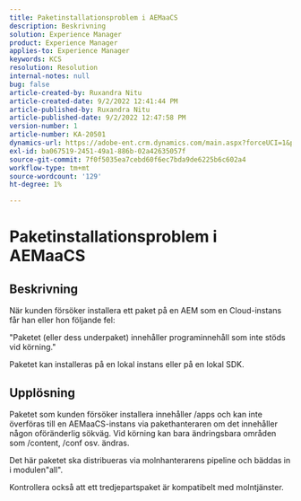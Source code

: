 ```yaml
---
title: Paketinstallationsproblem i AEMaaCS
description: Beskrivning
solution: Experience Manager
product: Experience Manager
applies-to: Experience Manager
keywords: KCS
resolution: Resolution
internal-notes: null
bug: false
article-created-by: Ruxandra Nitu
article-created-date: 9/2/2022 12:41:44 PM
article-published-by: Ruxandra Nitu
article-published-date: 9/2/2022 12:47:58 PM
version-number: 1
article-number: KA-20501
dynamics-url: https://adobe-ent.crm.dynamics.com/main.aspx?forceUCI=1&pagetype=entityrecord&etn=knowledgearticle&id=f194cd96-bc2a-ed11-9db1-0022480861dd
exl-id: ba067519-2451-49a1-886b-02a42635057f
source-git-commit: 7f0f5035ea7cebd60f6ec7bda9de6225b6c602a4
workflow-type: tm+mt
source-wordcount: '129'
ht-degree: 1%

---
```


# Paketinstallationsproblem i AEMaaCS

## Beskrivning


När kunden försöker installera ett paket på en AEM som en Cloud-instans får han eller hon följande fel:

&quot;Paketet (eller dess underpaket) innehåller programinnehåll som inte stöds vid körning.&quot;



Paketet kan installeras på en lokal instans eller på en lokal SDK.




## Upplösning


Paketet som kunden försöker installera innehåller /apps och kan inte överföras till en AEMaaCS-instans via pakethanteraren om det innehåller någon oföränderlig sökväg.
Vid körning kan bara ändringsbara områden som /content, /conf osv. ändras.

Det här paketet ska distribueras via molnhanterarens pipeline och bäddas in i modulen&quot;all&quot;.

Kontrollera också att ett tredjepartspaket är kompatibelt med molntjänster.
